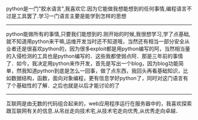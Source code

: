 python是一门"胶水语言",我喜欢它.因为它能做我想能想到的任何事情,编程语言不过是工具罢了.学习一门语言主要是能学到怎样的思想<hr />
python能做所有的事情,只要我们能想到的.刚开始的时候,我很想学习,学了点基础,就不知道用python来干嘛,运维开发当时还不知道哦，当然还有相当一部分安全从业者还是很喜欢python的，因为很多exploit都是用python编写的阿，当然相当量的入侵检测的工具也是python编写的．这些我都使弱点阿．那是三年前的事情了．如今，我决定用python来作开发，首先是写出一个blog，因为blog功能简单，然我知道python到底是怎么一回事，做了点东西，我回头再看基础知识，比如数据结构，函数，面向对象编程，更有信息学好python了，同时对这门语言有了个基础性的了解．之后也就是以后才能讨论的了
<hr />
互联网是由无数的代码组合起来的，web应用程序运行在服务器中的，我喜欢探索跟互联网有关的信息.从吊丝走向技术宅,从技术宅走向优秀,从优秀走向卓越．

